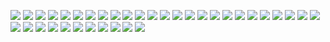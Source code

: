 ![](https://img.shields.io/badge/Code-TypeScript-informational?style=flat&logo=typescript&logoColor=white&labelColor=121212&color=007ACC)
![](https://img.shields.io/badge/Code-JavaScript-informational?style=flat&logo=javascript&logoColor=white&labelColor=121212&color=F7DF1E)
![](https://img.shields.io/badge/Code-Java-informational?style=flat&logo=java&logoColor=white&labelColor=121212&color=007396)
![](https://img.shields.io/badge/Code-React-informational?style=flat&logo=react&logoColor=white&labelColor=121212&color=61DAFB)
![](https://img.shields.io/badge/Code-ReactiveX-informational?style=flat&logo=reactivex&logoColor=white&labelColor=121212&color=B7178C)
![](https://img.shields.io/badge/Code-Redux-informational?style=flat&logo=redux&logoColor=white&labelColor=121212&color=764ABC)
![](https://img.shields.io/badge/Code-Node.js-informational?style=flat&logo=node.js&logoColor=white&labelColor=121212&color=339933)
![](https://img.shields.io/badge/Code-GraphQL-informational?style=flat&logo=graphql&logoColor=white&labelColor=121212&color=E10098)
![](https://img.shields.io/badge/Code-TypeORM-informational?style=flat&logo=typeorm&logoColor=white&labelColor=121212&color=DD1100)
![](https://img.shields.io/badge/Code-CSS3-informational?style=flat&logo=css3&logoColor=white&labelColor=121212&color=1572B6)
![](https://img.shields.io/badge/Code-Sass-informational?style=flat&logo=sass&logoColor=white&labelColor=121212&color=CC6699)
![](https://img.shields.io/badge/Code-HTML5-informational?style=flat&logo=html5&logoColor=white&labelColor=121212&color=E34F26)
![](https://img.shields.io/badge/Code-Vue.js-informational?style=flat&logo=vue.js&logoColor=white&labelColor=121212&color=4FC08D)
![](https://img.shields.io/badge/Code-MDX-informational?style=flat&logo=mdx&logoColor=white&labelColor=121212&color=F29400)
![](https://img.shields.io/badge/Code-AuthO-informational?style=flat&logo=autho&logoColor=white&labelColor=121212&color=EB5424)
![](https://img.shields.io/badge/Code-SVG-informational?style=flat&logo=svg&logoColor=white&labelColor=121212&color=FFB13B)
![](https://img.shields.io/badge/Tool-Webpack-informational?style=flat&logo=webpack&logoColor=white&labelColor=121212&color=8DD6F9)
![](https://img.shields.io/badge/Tool-Babel-informational?style=flat&logo=babel&logoColor=white&labelColor=121212&color=F9DC3E)
![](https://img.shields.io/badge/Tool-Jest-informational?style=flat&logo=jest&logoColor=white&labelColor=121212&color=C21325)
![](https://img.shields.io/badge/Tool-Cypress-informational?style=flat&logo=cypress&logoColor=white&labelColor=121212&color=17202C)
![](https://img.shields.io/badge/Tool-Next.js-informational?style=flat&logo=next.js&logoColor=white&labelColor=121212&color=000000)
![](https://img.shields.io/badge/Tool-Vercel-informational?style=flat&logo=vercel&logoColor=white&labelColor=121212&color=000000)
![](https://img.shields.io/badge/Tool-PostgreSQL-informational?style=flat&logo=postgresql&logoColor=white&labelColor=121212&color=336791)
![](https://img.shields.io/badge/Tool-Docker-informational?style=flat&logo=docker&logoColor=white&labelColor=121212&color=2496ED)
![](https://img.shields.io/badge/Tool-GitHub-informational?style=flat&logo=github&logoColor=white&labelColor=121212&color=181717)
![](https://img.shields.io/badge/Tool-GitHub_Actions-informational?style=flat&logo=github-actions&logoColor=white&labelColor=121212&color=2088FF)
![](https://img.shields.io/badge/Tool-Storybook-informational?style=flat&logo=storybook&logoColor=white&labelColor=121212&color=FF4785)
![](https://img.shields.io/badge/Tool-JFrog-informational?style=flat&logo=jfrog&logoColor=white&labelColor=121212&color=41BF47)
![](https://img.shields.io/badge/Tool-npm-informational?style=flat&logo=npm&logoColor=white&labelColor=121212&color=CB3837)
![](https://img.shields.io/badge/Tool-yarn-informational?style=flat&logo=yarn&logoColor=white&labelColor=121212&color=2C8EBB)
![](https://img.shields.io/badge/Tool-Postman-informational?style=flat&logo=postman&logoColor=white&labelColor=121212&color=FF6C37)
![](https://img.shields.io/badge/Tool-RSS-informational?style=flat&logo=rss&logoColor=white&labelColor=121212&color=FFA500)
![](https://img.shields.io/badge/Tool-Sketch-informational?style=flat&logo=sketch&logoColor=white&labelColor=121212&color=F7B500)
![](https://img.shields.io/badge/Cloud-Amazon_AWS-informational?style=flat&logo=amazon-aws&logoColor=white&labelColor=121212&color=232F3E)
![](https://img.shields.io/badge/Cloud-Google_Cloud-informational?style=flat&logo=google-cloud&logoColor=white&labelColor=121212&color=4285F4)
![](https://img.shields.io/badge/CDN-Akamai-informational?style=flat&logo=akamai&logoColor=white&labelColor=121212&color=1293D8)
